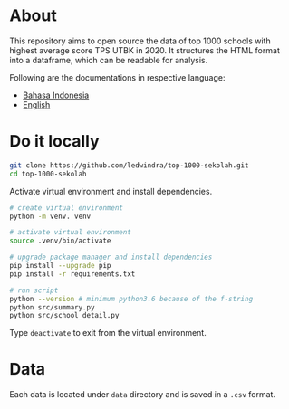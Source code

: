 # About

This repository aims to open source the data of top 1000 schools with highest
average score TPS UTBK in 2020. It structures the HTML format into a dataframe,
which can be readable for analysis.

Following are the documentations in respective language:
- [Bahasa Indonesia]()
- [English]()

# Do it locally

```bash
git clone https://github.com/ledwindra/top-1000-sekolah.git
cd top-1000-sekolah
```

Activate virtual environment and install dependencies.

```bash
# create virtual environment
python -m venv. venv

# activate virtual environment
source .venv/bin/activate

# upgrade package manager and install dependencies
pip install --upgrade pip
pip install -r requirements.txt

# run script
python --version # minimum python3.6 because of the f-string
python src/summary.py
python src/school_detail.py
```

Type `deactivate` to exit from the virtual environment.

# Data
Each data is located under `data` directory and is saved in a `.csv` format.
